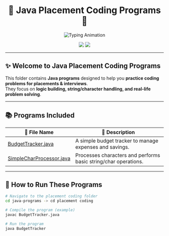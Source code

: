 <!-- Stylish README for Placement Coding Programs -->

<h1 align="center">
  🌟 Java Placement Coding Programs 🌟
</h1>


<p align="center">
  <img src="https://readme-typing-svg.herokuapp.com?font=Fira+Code&size=25&pause=1000&color=8A2BE2&center=true&vCenter=true&width=650&lines=🔥+Java+Placement+Practice;💡+Sharpen+Problem+Solving;🚀+Ace+Your+Interviews;✨+Coding+for+Placement+Success" alt="Typing Animation" />
</p>



<p align="center">
  <img src="https://img.shields.io/badge/Language-Java-purple?style=for-the-badge&logo=java" />
  <img src="https://img.shields.io/badge/Folder-PlacementCoding-blueviolet?style=for-the-badge" />
</p>

---

## ✨ Welcome to **Java Placement Coding Programs**
This folder contains **Java programs** designed to help you **practice coding problems for placements & interviews**.  
They focus on **logic building, string/character handling, and real-life problem solving**.  

---

## 📚 Programs Included

| 📂 File Name | 📝 Description |
|--------------|----------------|
| [BudgetTracker.java](./BudgetTracker.java) | A simple budget tracker to manage expenses and savings. |
| [SimpleCharProcessor.java](./SimpleCharProcessor.java) | Processes characters and performs basic string/char operations. |

---

## 🚀 How to Run These Programs
```bash
# Navigate to the placement coding folder
cd java-programs -> cd placement coding

# Compile the program (example)
javac BudgetTracker.java

# Run the program
java BudgetTracker
